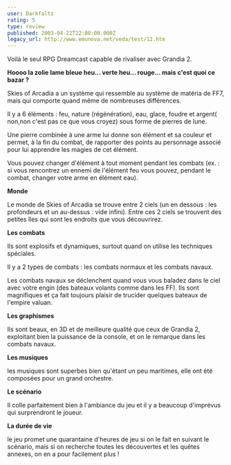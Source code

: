 ```yaml
---
user: Darkfaltz
rating: 5
type: review
published: 2003-04-22T22:00:00.000Z
legacy_url: http://www.emunova.net/veda/test/12.htm
---
```

Voilà le seul RPG Dreamcast capable de rivaliser avec Grandia 2\.  

  

**Hoooo la zolie lame bleue heu... verte heu... rouge... mais c'est quoi ce bazar ?**  

Skies of Arcadia a un système qui ressemble au système de matéria de FF7, mais qui comporte quand même de nombreuses différences.  

Il y a 6 éléments : feu, nature (régénération), eau, glace, foudre et argent( non,non c'est pas ce que vous croyez) sous forme de pierres de lune.  

Une pierre combinée à une arme lui donne son élément et sa couleur et permet, à la fin du combat, de rapporter des points au personnage associé pour lui apprendre les magies de cet élément.  

Vous pouvez changer d'élément à tout moment pendant les combats (ex. : si vous rencontrez un ennemi de l'élément feu vous pouvez, pendant le combat, changer votre arme en élément eau).  

  

**Monde**  

Le monde de Skies of Arcadia se trouve entre 2 ciels (un en dessous : les profondeurs et un au-dessus : vide infini). Entre ces 2 ciels se trouvent des petites îles qui sont les endroits que vous découvrirez.  

  

**Les combats**  

Ils sont explosifs et dynamiques, surtout quand on utilise les techniques spéciales.  

Il y a 2 types de combats : les combats normaux et les combats navaux.  

Les combats navaux se déclenchent quand vous vous baladez dans le ciel avec votre engin (des bateaux volants comme dans les FF). Ils sont magnifiques et ça fait toujours plaisir de trucider quelques bateaux de l'empire valuan.  

  

**Les graphismes**  

Ils sont beaux, en 3D et de meilleure qualité que ceux de Grandia 2, exploitant bien la puissance de la console, et on le remarque dans les combats navaux.  

  

**Les musiques**  

les musiques sont superbes bien qu'étant un peu maritimes, elle ont été composées pour un grand orchestre.  

  

**Le scénario**  

Il colle parfaitement bien à l'ambiance du jeu et il y a beaucoup d'imprévus qui surprendront le joueur.  

  

**La durée de vie**  

le jeu promet une quarantaine d'heures de jeu si on le fait en suivant le scénario, mais si on recherche toutes les découvertes et les quêtes annexes, on en a pour facilement plus !
